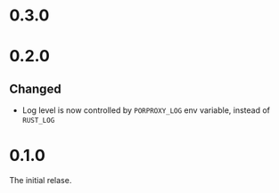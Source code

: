 # 0.3.0

# 0.2.0

## Changed

- Log level is now controlled by `PORPROXY_LOG` env variable, instead of `RUST_LOG`

# 0.1.0

The initial relase.